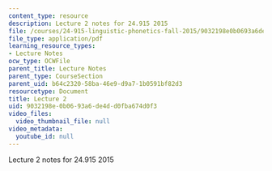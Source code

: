```yaml
---
content_type: resource
description: Lecture 2 notes for 24.915 2015
file: /courses/24-915-linguistic-phonetics-fall-2015/9032198e0b0693a6de4dd0fba674d0f3_MIT24_915F15_lec2.pdf
file_type: application/pdf
learning_resource_types:
- Lecture Notes
ocw_type: OCWFile
parent_title: Lecture Notes
parent_type: CourseSection
parent_uid: b64c2320-58ba-46e9-d9a7-1b0591bf82d3
resourcetype: Document
title: Lecture 2
uid: 9032198e-0b06-93a6-de4d-d0fba674d0f3
video_files:
  video_thumbnail_file: null
video_metadata:
  youtube_id: null
---
```

Lecture 2 notes for 24.915 2015

